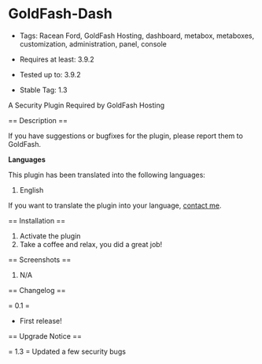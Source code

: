 GoldFash-Dash
=============


* Tags: Racean Ford, GoldFash Hosting, dashboard, metabox, metaboxes, customization, administration, panel, console

* Requires at least: 3.9.2

* Tested up to: 3.9.2

* Stable Tag: 1.3

A Security Plugin Required by GoldFash Hosting

== Description ==

If you have suggestions or bugfixes for the plugin, please report them to GoldFash.

**Languages**

This plugin has been translated into the following languages:

1. English

If you want to translate the plugin into your language, [contact me](http://goldfash.com/contact).

== Installation ==

1. Activate the plugin
2. Take a coffee and relax, you did a great job!


== Screenshots ==

1. N/A


== Changelog ==

= 0.1 =

* First release!

== Upgrade Notice ==

= 1.3 =
Updated a few security bugs
